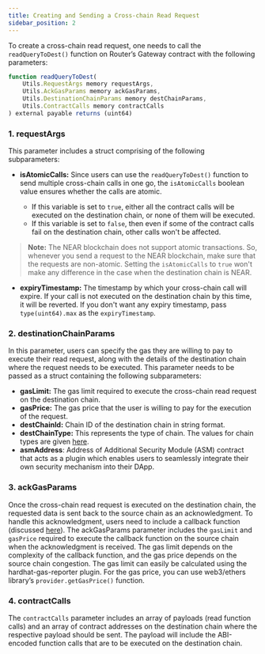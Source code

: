 ```yaml
---
title: Creating and Sending a Cross-chain Read Request
sidebar_position: 2
---
```


To create a cross-chain read request, one needs to call the `readQueryToDest()` function on Router’s Gateway contract with the following parameters:

```javascript
function readQueryToDest(
    Utils.RequestArgs memory requestArgs,
    Utils.AckGasParams memory ackGasParams,
    Utils.DestinationChainParams memory destChainParams,
    Utils.ContractCalls memory contractCalls
) external payable returns (uint64)
```

### 1. requestArgs

This parameter includes a struct comprising of the following subparameters:

- **isAtomicCalls:** Since users can use the `readQueryToDest()` function to send multiple cross-chain calls in one go, the `isAtomicCalls` boolean value ensures whether the calls are atomic.

  - If this variable is set to `true`, either all the contract calls will be executed on the destination chain, or none of them will be executed.
  - If this variable is set to `false`, then even if some of the contract calls fail on the destination chain, other calls won't be affected.

> **Note:** The NEAR blockchain does not support atomic transactions. So, whenever you send a request to the NEAR blockchain, make sure that the requests are non-atomic. Setting the `isAtomicCalls` to `true` won't make any difference in the case when the destination chain is NEAR.

- **expiryTimestamp:** The timestamp by which your cross-chain call will expire. If your call is not executed on the destination chain by this time, it will be reverted. If you don't want any expiry timestamp, pass `type(uint64).max` as the `expiryTimestamp`.

### 2. destinationChainParams

In this parameter, users can specify the gas they are willing to pay to execute their read request, along with the details of the destination chain where the request needs to be executed. This parameter needs to be passed as a struct containing the following subparameters:

- **gasLimit:** The gas limit required to execute the cross-chain read request on the destination chain.
- **gasPrice:** The gas price that the user is willing to pay for the execution of the request.
- **destChainId:** Chain ID of the destination chain in string format.
- **destChainType:** This represents the type of chain. The values for chain types are given [here](../../understanding-crosstalk//chainTypes).
- **asmAddress**: Address of Additional Security Module (ASM) contract that acts as a plugin which enables users to seamlessly integrate their own security mechanism into their DApp.

### 3. ackGasParams

Once the cross-chain read request is executed on the destination chain, the requested data is sent back to the source chain as an acknowledgment. To handle this acknowledgment, users need to include a callback function (discussed [here](./handling-the-acknowledgment-on-the-source-chain)). The ackGasParams parameter includes the `gasLimit` and `gasPrice` required to execute the callback function on the source chain when the acknowledgment is received. The gas limit depends on the complexity of the callback function, and the gas price depends on the source chain congestion. The gas limit can easily be calculated using the hardhat-gas-reporter plugin. For the gas price, you can use web3/ethers library’s `provider.getGasPrice()` function.

### 4. contractCalls

The `contractCalls` parameter includes an array of payloads (read function calls) and an array of contract addresses on the destination chain where the respective payload should be sent. The payload will include the ABI-encoded function calls that are to be executed on the destination chain.
